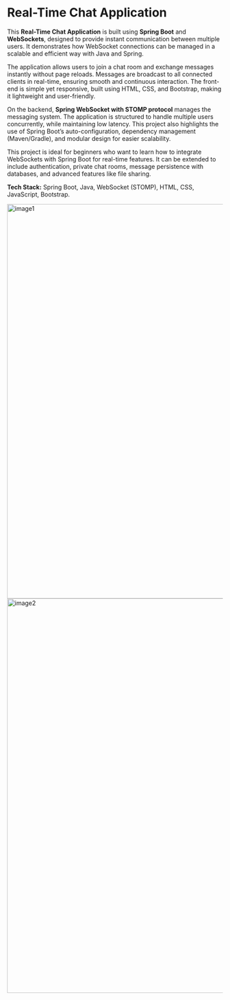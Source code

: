 # Real-Time Chat Application

This **Real-Time Chat Application** is built using **Spring Boot** and **WebSockets**, designed to provide instant communication between multiple users. It demonstrates how WebSocket connections can be managed in a scalable and efficient way with Java and Spring.  

The application allows users to join a chat room and exchange messages instantly without page reloads. Messages are broadcast to all connected clients in real-time, ensuring smooth and continuous interaction. The front-end is simple yet responsive, built using HTML, CSS, and Bootstrap, making it lightweight and user-friendly.  

On the backend, **Spring WebSocket with STOMP protocol** manages the messaging system. The application is structured to handle multiple users concurrently, while maintaining low latency. This project also highlights the use of Spring Boot’s auto-configuration, dependency management (Maven/Gradle), and modular design for easier scalability.  

This project is ideal for beginners who want to learn how to integrate WebSockets with Spring Boot for real-time features. It can be extended to include authentication, private chat rooms, message persistence with databases, and advanced features like file sharing.  

**Tech Stack:** Spring Boot, Java, WebSocket (STOMP), HTML, CSS, JavaScript, Bootstrap.  




<img width="1920" height="919" alt="image1" src="https://github.com/user-attachments/assets/2ccbfbab-b421-4fa5-8fa2-1a2e1edf4d54" />


<img width="1920" height="919" alt="image2" src="https://github.com/user-attachments/assets/9ffab993-2029-483f-8ac3-d24853ca2004" />

